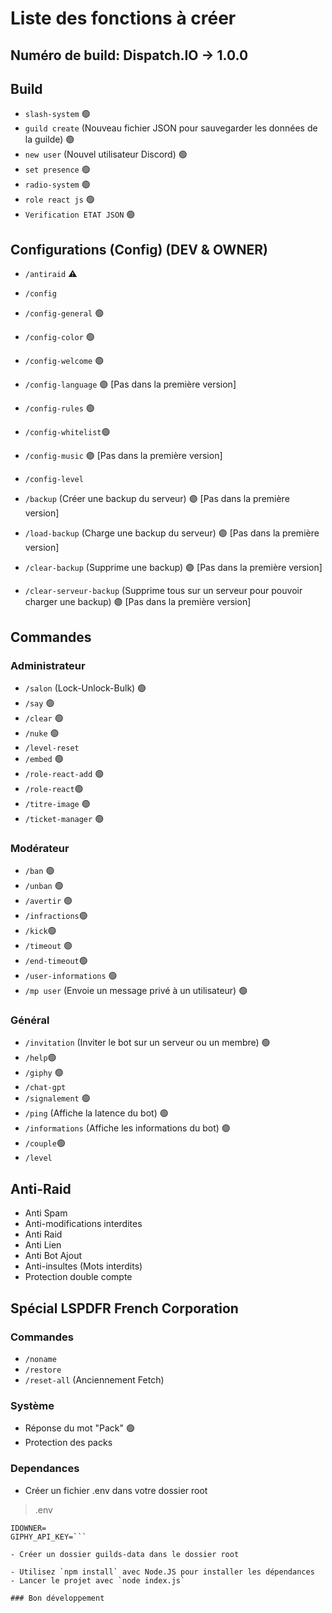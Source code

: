 # Liste des fonctions à créer

## Numéro de build: Dispatch.IO -> 1.0.0

## Build
- `slash-system` 🟢
- `guild create` (Nouveau fichier JSON pour sauvegarder les données de la guilde) 🟢
- `new user` (Nouvel utilisateur Discord) 🟢
- `set presence` 🟢
- `radio-system` 🟢
- `role react js` 🟢
- `Verification ETAT JSON` 🟢

## Configurations (Config) (DEV & OWNER)
- `/antiraid` ⚠️
- `/config`
- `/config-general` 🟢
- `/config-color` 🟢
- `/config-welcome` 🟢
- `/config-language` 🟣 [Pas dans la première version]
- `/config-rules` 🟢
- `/config-whitelist`🟢
- `/config-music` 🟣 [Pas dans la première version]
- `/config-level`

- `/backup` (Créer une backup du serveur) 🟣 [Pas dans la première version]
- `/load-backup` (Charge une backup du serveur) 🟣 [Pas dans la première version]
- `/clear-backup` (Supprime une backup) 🟣 [Pas dans la première version]
- `/clear-serveur-backup` (Supprime tous sur un serveur pour pouvoir charger une backup) 🟣 [Pas dans la première version]
## Commandes

### Administrateur
- `/salon` (Lock-Unlock-Bulk) 🟢
- `/say` 🟢
- `/clear` 🟢
- `/nuke` 🟢
- `/level-reset`
- `/embed` 🟢
- `/role-react-add` 🟢
- `/role-react`🟢
- `/titre-image` 🟢
- `/ticket-manager` 🟢

### Modérateur
- `/ban` 🟢
- `/unban` 🟢
- `/avertir` 🟢
- `/infractions`🟢
- `/kick`🟢
- `/timeout` 🟢
- `/end-timeout`🟢
- `/user-informations` 🟢
- `/mp user` (Envoie un message privé à un utilisateur) 🟢

### Général
- `/invitation` (Inviter le bot sur un serveur ou un membre) 🟢
- `/help`🟢
- `/giphy` 🟢
- `/chat-gpt`
- `/signalement` 🟢
- `/ping` (Affiche la latence du bot) 🟢
- `/informations` (Affiche les informations du bot) 🟢
- `/couple`🟢
- `/level`

## Anti-Raid
- Anti Spam
- Anti-modifications interdites
- Anti Raid
- Anti Lien
- Anti Bot Ajout
- Anti-insultes (Mots interdits)
- Protection double compte

## Spécial LSPDFR French Corporation

### Commandes
- `/noname`
- `/restore`
- `/reset-all` (Anciennement Fetch)

### Système
- Réponse du mot "Pack" 🟢
- Protection des packs


### Dependances
- Créer un fichier .env dans votre dossier root
> .env
```TOKEN=
IDOWNER=
GIPHY_API_KEY=```

- Créer un dossier guilds-data dans le dossier root

- Utilisez `npm install` avec Node.JS pour installer les dépendances
- Lancer le projet avec `node index.js`

### Bon développement